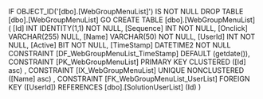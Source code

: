 ﻿
 IF OBJECT_ID('[dbo].[WebGroupMenuList]') IS NOT NULL 
 DROP TABLE [dbo].[WebGroupMenuList] 
 GO
 CREATE TABLE [dbo].[WebGroupMenuList] ( 
 [Id]         INT              IDENTITY(1,1)          NOT NULL,
 [Sequence]   INT                                     NOT NULL,
 [Onclick]    VARCHAR(255)                                NULL,
 [Name]       VARCHAR(50)                             NOT NULL,
 [UserId]     INT                                     NOT NULL,
 [Active]     BIT                                     NOT NULL,
 [TimeStamp]  DATETIME2                               NOT NULL  CONSTRAINT [DF_WebGroupMenuList_TimeStamp] DEFAULT (getdate()),
 CONSTRAINT   [PK_WebGroupMenuList]  PRIMARY KEY CLUSTERED    ([Id] asc) ,
 CONSTRAINT   [IX_WebGroupMenuList]  UNIQUE      NONCLUSTERED ([Name] asc) ,
 CONSTRAINT [FK_WebGroupMenuList_UserList] FOREIGN KEY ([UserId]) REFERENCES [dbo].[SolutionUserList] (Id) )
 
 